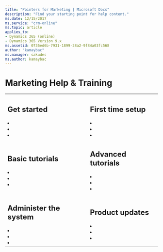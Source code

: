 ```yaml
---
title: "Pointers for Marketing | Microsoft Docs"
description: "Find your starting point for help content."
ms.date: 12/15/2017
ms.service: "crm-online"
ms.topic: article
applies_to: 
- Dynamics 365 (online)
- Dynamics 365 Version 9.x
ms.assetid: 0736ed6b-7931-1899-28a2-9f84a03fc568
author: "kamaybac"
ms.manager: sakudes
ms.author: kamaybac
---
```

# Marketing Help & Training

<table>
<tr>
<td>

<h2> Get started </h2>
<li></li>
<li></li>
<li></li>
</td>
<td>

<h2> First time setup </h2>

<li></li>
<li></li>
<li></li>
</td>
</tr>
<tr>
<td>

<h2> Basic tutorials  </h2>

<li></li>
<li></li>
<li></li>
</td>
<td>

<h2> Advanced tutorials </h2>

<li></li>
<li></li>
<li></li>
</td>
</tr>
<tr>
<td>

<h2> Administer the system </h2>

<li></li>
<li></li>
<li></li>

</td>
<td>

<h2> Product updates </h2>
<li></li>
<li></li>
<li></li>

</td>
</tr>
</table>

